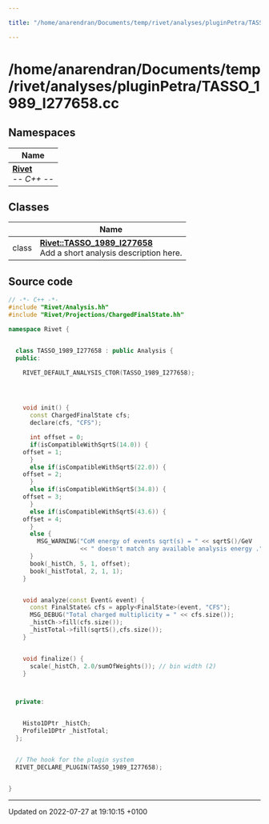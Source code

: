 ```yaml
---

title: "/home/anarendran/Documents/temp/rivet/analyses/pluginPetra/TASSO_1989_I277658.cc"

---
```


# /home/anarendran/Documents/temp/rivet/analyses/pluginPetra/TASSO_1989_I277658.cc



## Namespaces

| Name           |
| -------------- |
| **[Rivet](http://example.org/namespaces/namespacerivet/)** <br>-*- C++ -*-  |

## Classes

|                | Name           |
| -------------- | -------------- |
| class | **[Rivet::TASSO_1989_I277658](http://example.org/classes/classrivet_1_1tasso__1989__i277658/)** <br>Add a short analysis description here.  |




## Source code

```cpp
// -*- C++ -*-
#include "Rivet/Analysis.hh"
#include "Rivet/Projections/ChargedFinalState.hh"

namespace Rivet {


  class TASSO_1989_I277658 : public Analysis {
  public:

    RIVET_DEFAULT_ANALYSIS_CTOR(TASSO_1989_I277658);




    void init() {
      const ChargedFinalState cfs;
      declare(cfs, "CFS");

      int offset = 0;
      if(isCompatibleWithSqrtS(14.0)) {
    offset = 1;
      }
      else if(isCompatibleWithSqrtS(22.0)) {
    offset = 2;
      }
      else if(isCompatibleWithSqrtS(34.8)) {
    offset = 3;
      }
      else if(isCompatibleWithSqrtS(43.6)) {
    offset = 4;
      }
      else {
        MSG_WARNING("CoM energy of events sqrt(s) = " << sqrtS()/GeV
                    << " doesn't match any available analysis energy .");
      }
      book(_histCh, 5, 1, offset); 
      book(_histTotal, 2, 1, 1);
    }


    void analyze(const Event& event) {
      const FinalState& cfs = apply<FinalState>(event, "CFS");
      MSG_DEBUG("Total charged multiplicity = " << cfs.size());
      _histCh->fill(cfs.size());
      _histTotal->fill(sqrtS(),cfs.size());
    }


    void finalize() {
      scale(_histCh, 2.0/sumOfWeights()); // bin width (2)
    }



  private:


    Histo1DPtr _histCh;
    Profile1DPtr _histTotal;
  };


  // The hook for the plugin system
  RIVET_DECLARE_PLUGIN(TASSO_1989_I277658);


}
```


-------------------------------

Updated on 2022-07-27 at 19:10:15 +0100

